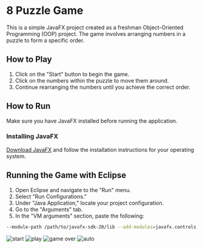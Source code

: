 # 8 Puzzle Game

This is a simple JavaFX project created as a freshman Object-Oriented Programming (OOP) project. The game involves arranging numbers in a puzzle to form a specific order.

## How to Play

1. Click on the "Start" button to begin the game.
2. Click on the numbers within the puzzle to move them around.
3. Continue rearranging the numbers until you achieve the correct order.

## How to Run

Make sure you have JavaFX installed before running the application.

### Installing JavaFX

[Download JavaFX](https://openjfx.io/) and follow the installation instructions for your operating system.

## Running the Game with Eclipse

1. Open Eclipse and navigate to the "Run" menu.
2. Select "Run Configurations."
3. Under "Java Application," locate your project configuration.
4. Go to the "Arguments" tab.
5. In the "VM arguments" section, paste the following:

```bash
--module-path /path/to/javafx-sdk-20/lib --add-modules=javafx.controls,javafx.fxml
```
![start](https://github.com/nighteraser/puzzle_game/assets/110598750/28740b53-4bd5-452c-a58b-eb3024d706ad)
![play](https://github.com/nighteraser/puzzle_game/assets/110598750/74aac841-dd81-46c4-a17c-bab2d65cfa0a)
![game over](https://github.com/nighteraser/puzzle_game/assets/110598750/e087e661-96a5-42f9-9d6c-2474e2f3c41e)
![auto](https://github.com/nighteraser/puzzle_game/assets/110598750/c733a029-b866-4c54-b816-c6ec2dfa5835)



